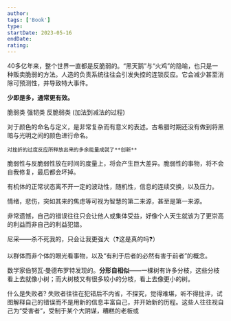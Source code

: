 ```yaml
---
author: 
tags: ['Book']
type: 
startDate: 2023-05-16
endDate: 
rating: 
---
```


40多亿年来，整个世界一直都是反脆弱的。“黑天鹅”与“火鸡”的隐喻，也只是一种贩卖脆弱的方法。人造的负责系统往往会引发失控的连锁反应。它会减少甚至消除可预测性，并导致特大事件。

**少即是多，通常更有效。**

脆弱类    强韧类    反脆弱类
(加法到减法的过程)

对于颜色的命名与定义，是非常复杂而有意义的表述。古希腊时期还没有做到将黑暗与光明之间的颜色进行命名。


```ad-note
对挫折的过度反应所释放出来的多余能量成就了**创新**
```

脆弱性与反脆弱性放在时间的度量上，将会产生巨大差异。脆弱性的事物，将不会自我修复，最后都会坏掉。

有机体的正常状态离不开一定的波动性，随机性，信息的连续交换，以及压力。

情绪，悲伤，突如其来的焦虑等可视为智慧的第二来源，甚至是第一来源。

非常遗憾，自己的错误往往只会让他人或集体受益，好像个人天生就该为了更崇高的利益而非自己的利益犯错。

尼采——杀不死我的，只会让我更强大（❓这是真的吗❓）




以群体而非个体的眼光看事物，以及“有利于后者的必然有害于前者”的概念。


数学家伯努瓦·曼德布罗特发现的。**分形自相似**——一棵树有许多分枝，这些分枝看上去就像小树；而大树枝又有很多较小的分枝，看上去像更小的树。


什么是失败者?
失败者往往在犯错后不内省，不探究，觉得难堪，听不得批评，试图解释自己的错误而不是用新的信息丰富自己，并开始新的历程。这些人往往视自己为“受害者”，受制于某个大阴谋，糟糕的老板或








